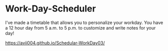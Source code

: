 # Work-Day-Scheduler

I've made a timetable that allows you to personalize your workday. You have a 12 hour day from 5 a.m. to 5 p.m. to customize and write notes for your day!
 
https://avii004.github.io/Schedular-WorkDay03/
